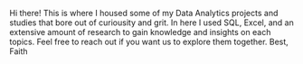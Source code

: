 Hi there! This is where I housed some of my Data Analytics projects and studies that bore out of curiousity and grit. 
In here I used SQL, Excel, and an extensive amount of research to gain knowledge and insights on each topics.
Feel free to reach out if you want us to explore them together.
Best, Faith
